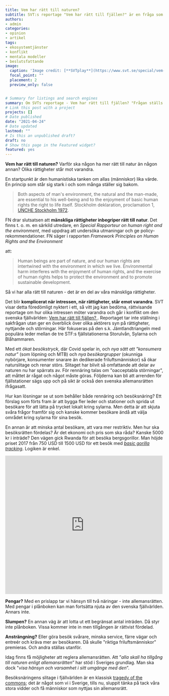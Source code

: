```yaml
---
title: Vem har rätt till naturen?
subtitle: SVT:s reportage "Vem har rätt till fjällen?" är en fråga som gäller mycket mer än den svenska fjällvärlden.
authors:
- admin
categories: 
- opinion
- artikel
tags: 
- ekosystemtjänster
- konflikt
- mentala modeller
- beslutsfattande
image:
  caption: 'Image credit: [**SVTplay**](https://www.svt.se/special/vem-har-ratt-till-fjallen/)'
  focal_point: ""
  placement: 2
  preview_only: false


# Summary for listings and search engines
summary: Om SVTs reportage - Vem har rätt till fjällen? "Frågan ställs just nu på sin spets i Jämtlandsfjällen."
# Link this post with a project
projects: []
# Date published
date: "2021-04-24"
# Date updated
lastmod: ""
# Is this an unpublished draft?
draft: no
# Show this page in the Featured widget?
featured: yes
---
```


**Vem har rätt till naturen?** Varför ska någon ha mer rätt till natur än någon annan? Olika rättigheter står mot varandra.

En startpunkt  är den humanistiska tanken om allas (människor) lika värde. En princip som står sig stark i och som många ställer sig bakom. 

> Both aspects of man's environment, the natural and the man-made, are essential to his well-being and to the enjoyment of basic human rights the right to life itself. Stockholm deklaration, proclamation 1, [UNCHE Stockholm 1972](https://www.un.org/en/conferences/environment/stockholm1972).

FN drar slutsatsen att **mänskliga rättigheter inbegriper rätt till natur**. Det finns t. o. m. en särkild utredare, en *Special Rapporteur on human right and the environment*, med uppdrag att undersöka utmaningar och ge policy-rekommendationer. FN säger i rapporten *Framework Principles on Human Rights and the Environment*

[^1]: 1 https://www.ohchr.org/Documents/Issues/Environment/SREnvironment/FrameworkPrinciplesUserFriendlyVersion.pdf

att:

> Human beings are part of nature, and our human rights are intertwined with the environment in which we live. Environmental harm interferes with the enjoyment of human rights, and the exercise of human rights helps to protect the environment and to promote sustainable development.

Så vi har alla rätt till naturen - det är en del av våra mänskliga rättigheter. 

Det blir **komplicerat när intressen, när rättigheter, står emot varandra**. SVT visar detta föredömligt nyktert i ett, så vitt jag kan bedöma, rättvisande reportage om hur olika intressen möter varandra och går i konflikt om den svenska fjällvärlden: [Vem har rätt till fjällen? ](https://www.svt.se/special/vem-har-ratt-till-fjallen/). Reportaget tar inte ställning i sakfrågan utan ger en överblick över olika aktörers syn på rättigheter, nyttjande och störningar. Här fokuseras på den s.k. Jämtlandtriangeln med populära leder mellan de tre  STF:s fjällstationerna Storulvån, Sylarna och Blåhammaren.

Med ett *ökat besökstryck*, där Covid spelar in, och *nya sätt att "konsumera natur"* (som löpning och MTB) och *nya besökargrupper* (okunniga nybörjare, konsumenter snarare än dedikerade friluftsmänniskor) så ökar naturslitage och renar störs. Slitaget har blivit så omfattande att delar av naturen nu har spärrats av. För rennäring talas  om "oacceptabla störningar", att måttet är rågat och något måste göras. Följderna kan bli att arrenden för fjällstationer sägs upp och på sikt är också den svenska allemansrätten ifrågasatt. 

Hur kan lösningar se ut som behåller både rennäring och besöksnäring? Ett förslag som förts fram är att bygga fler leder och stationer och sprida ut besökare för att lätta på trycket lokalt kring sylarna. Men detta är att skjuta svåra frågor framför sig och kanske kommer besökare ändå att välja området kring sylarna för sina besök.

En annan är att minska antal besökare, att vara mer restriktiv. Men hur ska besöksrätten fördelas? Är det ekonomi och pris som ska råda? Kanske 5000 kr i inträde? Den vägen gick Rwanda för att besöka bergsgorillor. Man höjde priset 2017 från 750 USD till 1500 USD för ett besök med [*basic gorilla tracking*](https://www.visitrwanda.com/interests/gorilla-tracking/). Logiken är enkel.



<iframe width="500" height="440" frameborder="0" src="https://ncase.me/loopy/v1.1/?embed=1&data=[[[1,310,257,1,%22Antal%2520bes%25C3%25B6kare%22,4],[2,640,327,0.83,%22slitage%22,0],[3,641,151,0.83,%22st%25C3%25B6rningar%22,0],[4,954,244,0.5,%22rensk%25C3%25B6tsel%22,3],[5,308,452,0.33,%22intr%25C3%25A4de%22,5]],[[1,2,89,1,0],[1,3,45,1,0],[5,1,24,-1,0],[3,4,50,-1,0]],[],5%5D"></iframe>



**Pengar?** Med en prislapp tar vi hänsyn till två näringar - inte allemansrätten. Med pengar i plånboken kan man fortsätta njuta av den svenska fjällvärlden. Annars inte.

**Slumpen?** En annan väg är att lotta ut ett begränsat antal inträden. Då styr inte plånboken. Vissa kommer inte in men tillgången är rättvist fördelad.

**Ansträngning?** Eller göra besök svårare, minska service, färre vägar och entreér och kräva mer av besökaren. Då skulle "riktiga friluftsmänniskor" premieras. Och andra ställas utanför. 

Idag finns få möjligheter att reglera allemansrätten. Att ”*alla skall ha tillgång till naturen enligt allemansrätten*” har stöd i Sveriges grundlag. Man ska dock "*visa hänsyn och varsamhet i sitt umgänge med den*”. 

Besöksnäringens slitage i fjällvärlden är en klassisk [tragedy of the commons](https://sv.wikipedia.org/wiki/Allmänningens_dilemma); det är något som vi i Sverige, tills nu, sluppit tänka på tack våra stora vidder och få människor som nyttjas sin allemansrätt. 



